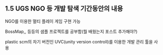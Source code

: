 ﻿## 1.5 UGS NGO 등 개발 탐색 기간동안의 내용

NGO를 이용한 멀티 플레이 게임 구현 가능

BossMap,, 등등의 샘플 프로젝트를 공부함(뭘 배웠는지 포스트 추가해야?)

plastic scm의 차기 버전인 UVC(unity version controll)를 이용한 개발 관리 툴을 사용
